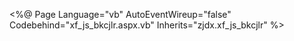 <%@ Page Language="vb" AutoEventWireup="false" Codebehind="xf_js_bkcjlr.aspx.vb" Inherits="zjdx.xf_js_bkcjlr" %>
<!DOCTYPE html PUBLIC "-//W3C//DTD XHTML 1.0 Transitional//EN" "http://www.w3.org/TR/xhtml1/DTD/xhtml1-transitional.dtd">
<HTML lang="gb2312">
	<HEAD>
		<title>现代教学管理信息系统</title><meta http-equiv="X-UA-Compatible" content="IE=EmulateIE7">
		<meta http-equiv="Content-Type" content="text/html; charset=gb2312">
		<meta http-equiv="Content-Language" content="gb2312">
		<meta content="all" name="robots">
		<meta content="作者信息" name="author">
		<meta content="版权信息" name="Copyright">
		<meta content="站点介绍" name="description">
		<meta content="站点关键词" name="keywords">
		<LINK href="style/base/favicon.ico" type="image/x-icon" rel="icon">
			<LINK media="all" href="style/base/jw.css" type="text/css" rel="stylesheet">
				<LINK media="all" href="style/standard/jw.css" type="text/css" rel="stylesheet">
					<SCRIPT language="javascript">
				
		    function button5_click(){
		        if (confirm("成绩为空的不能提交到正式成绩库，提交以后下次登陆将不能再修改该成绩\n如果只需要保存成绩，请点击保存按钮。\n单击“确定”提交成绩。单击“取消”停止提交。")==true)
		            __doPostBack('Button5','')
		    }	  
		    
		    function Input_focus(e){
		        if (e.tagName == "INPUT")
		            e.parentElement.parentElement.bgColor = "#DCDCDC"
		        else
		            e.parentElement.parentElement.parentElement.bgColor ="#DCDCDC"
		    }
		    
		    function Input_blur(e){
		        if (e.tagName == "INPUT")
		            e.parentElement.parentElement.bgColor = ""
		        else
		            e.parentElement.parentElement.parentElement.bgColor =""
		    }		    
		     
		    function win_unload(){
		        if (document.all.txtChanged.value == "1" && document.all.Button1.disabled == ""){
		            if (confirm("您输入的成绩尚未保存，你确定不保存就退出吗？\n单击“确定”关闭页面。单击“取消”提交未保存的成绩。") == false){
		                __doPostBack('Button1','');
		                return;
		            }
		        }
		        
		        alert("成绩输入完成，谢谢！");
		        window.close();
		    }
		    function cjbc(){
				var i;
				var eleNum;
				var flag = document.getElementById("jfz").value;
				if(flag == "百分制"){
					eleNum = 0;
				}else{
					eleNum = 1;
				}		    
				for (i=1;i<document.getElementById("DataGrid1").rows.length;i++){
					if (document.getElementById("DataGrid1").rows[i].getElementsByTagName("input")[eleNum].value == ""){
						alert("有空成绩不能提交！");
						return false;
						}
					}
		       return true
		    }
		    
		    function mode(e){
				var obj = document.getElementById('DataGrid1');
				var Leb=obj.rows[0].cells.length-1;
				if(Leb == 12){
					if(obj.rows[0].cells[12].innerText == '限制分数'){
						//var row = e.parentElement.parentElement.cells[12].innerText;
						var row = e.parentElement.parentElement;
						if(row.cells[12].innerText.replace(/(^\s*)|(\s*$)/g, "").length != 0){
							var bk = row.cells[7].children[0].value;
							var xzfs = row.cells[12].innerText;
							if(bk>xzfs){
								alert('输入的补考成绩大于限制分数：' + xzfs + "分");
								row.cells[7].children[0].value=xzfs;
							}
						}	
					}
				}
					
		    };
		    
					</SCRIPT>
	</HEAD>
	<BODY onload="<%=Message%>">
		<FORM id="Form1" onkeydown="if(event.keyCode==13)event.keyCode=9" method="post" runat="server">
			<div class="toolbox">
				<!-- 按钮 -->
				<div class="buttonbox"></div>
				<!-- 按钮 -->
				<!-- 过滤条件开始 -->
				<div class="searchbox">
					<p class="search_con"><ASP:LABEL id="jsxm" runat="server"></ASP:LABEL>&nbsp;&nbsp;&nbsp;&nbsp;&nbsp; 
						课程名称：
						<ASP:LABEL id="kcmc" runat="server"></ASP:LABEL><ASP:LABEL id="kcdm" runat="server" Visible="False"></ASP:LABEL><ASP:LABEL id="sfbybk" runat="server" Visible="False"></ASP:LABEL><ASP:LABEL id="lrbkxnxq" runat="server" Visible="False"></ASP:LABEL><ASP:LABEL id="zghkc" runat="server" Visible="False"></ASP:LABEL>&nbsp;&nbsp;&nbsp;&nbsp;
						<ASP:TEXTBOX id="txtChanged" style="DISPLAY: none" Text="0" Runat="server"></ASP:TEXTBOX></p>
					<p class="search_title"><em></em></p>
				</div>
				<!-- 过滤条件结束 -->
				<div class="searchbox" style="CLEAR: right">
					<p class="search_con">记分制：
						<ASP:DROPDOWNLIST id="jfz" runat="server" AutoPostBack="True">
							<ASP:LISTITEM Value="百分制">百分制</ASP:LISTITEM>
							<ASP:LISTITEM Value="五级制">五级制</ASP:LISTITEM>
							<ASP:LISTITEM Value="二级制">二级制</ASP:LISTITEM>
							<ASP:LISTITEM Value="十一级制">十一级制</ASP:LISTITEM>
						</ASP:DROPDOWNLIST>
						<asp:button id="Button6"  Visible ="False" runat="server" Text="分数转换成五级制" CssClass="button"></asp:button></p>
					<p class="search_title"><em></em></p>
				</div>
				<div class="searchbox" id="divBl" style="CLEAR: both; DISPLAY: none" runat="server">
					<p class="search_con"><asp:label id="Label1" runat="server">平时</asp:label><ASP:LABEL id="psb" runat="server" Width="28px">20</ASP:LABEL>
						<asp:TextBox id="tbPsb" runat="server" Width="28px" Visible="false">20</asp:TextBox>%
						<asp:label id="Label_qz" runat="server">期中</asp:label><ASP:LABEL id="qzb" runat="server" AutoPostBack="True" Width="28px">0</ASP:LABEL>
						<asp:TextBox style="Z-INDEX: 0" id="tbQzb" runat="server" Width="28px" Visible="false">0</asp:TextBox><asp:label id="Label_qzb" runat="server">%</asp:label><asp:label id="Label3" runat="server">期末</asp:label><ASP:LABEL id="qmb" runat="server" Width="28px">80</ASP:LABEL>
						<asp:TextBox style="Z-INDEX: 0" id="tbQmb" runat="server" Width="28px" Visible="false">80</asp:TextBox>%
						<asp:label id="Label4" runat="server">实验</asp:label><ASP:LABEL id="syb" runat="server" AutoPostBack="True" Width="28px">0</ASP:LABEL>
						<asp:TextBox style="Z-INDEX: 0" id="tbSyb" runat="server" Width="28px" Visible="false">0</asp:TextBox><asp:label id="Label5" runat="server">%</asp:label><asp:label id="lblkhfs" runat="server" Visible="False"></asp:label></p>
					<p class="search_title"><em></em></p>
				</div>
				<div class="searchbox" id="divXz" style="WIDTH: 820px; CLEAR: both" runat="server" visible="false">
					<p class="search_con"><font color="red">您可以选择在此下载学生空白成绩单，在下载下来的Excel中填写完学生成绩，再载入页面(载入前请先选择记分制);载入后再选择备注和保存成绩(注：请不要对下载下来的成绩单作除登记成绩外的其他修改和变动)<br>
							请使用Microsoft Office 2003 以上版本编辑填写学生成绩，其他excel工具如WPS等，系统将无法识别。请每30分钟至少保存一次成绩。</font>
						<br>
						<asp:button id="btnxz" runat="server" Text="学生名单下载" CssClass="button"></asp:button>&nbsp;&nbsp;&nbsp;Excel成绩文件：<INPUT id="lofile" type="file" name="lofile" runat="server" cssclass="text_nor">
						<asp:button id="btnSc" runat="server" Text="载入" Width="56px" CssClass="button"></asp:button></p>
					<p class="search_title"><em></em></p>
				</div>
				<p class="toolbox_fot"><em></em></p>
			</div>
			<!-- 多功能操作区 -->
			<!-- 内容显示区开始 -->
			<div class="main_box">
				<div class="mid_box">
					<div class="title">
						<p style="TEXT-ALIGN:right">
							<asp:label id="lblzdcjTs" runat="server" ForeColor="red"></asp:label>
							<!-- 查询得到的数据量显示区域 --></p>
					</div>
					<!-- From内容 --><span class="formbox"><ASP:DATAGRID id="DataGrid1" runat="server" Width="100%" CssClass="datelist" AutoGenerateColumns="False"
							GridLines="None" CellPadding="3">
							<AlternatingItemStyle CssClass="alt"></AlternatingItemStyle>
							<HeaderStyle CssClass="datelisthead"></HeaderStyle>
							<Columns>
								<asp:BoundColumn Visible="False" DataField="xkkh" HeaderText="xkkh"></asp:BoundColumn>
								<asp:BoundColumn Visible="False" DataField="kcmc" HeaderText="课程名称"></asp:BoundColumn>
								<asp:BoundColumn DataField="bjmc" HeaderText="班级名称"></asp:BoundColumn>
								<asp:BoundColumn DataField="xh" HeaderText="学号"></asp:BoundColumn>
								<asp:BoundColumn DataField="xm" HeaderText="姓名">
									<ItemStyle Wrap="False"></ItemStyle>
								</asp:BoundColumn>
								<asp:BoundColumn DataField="pscj" HeaderText="平时成绩"></asp:BoundColumn>
								<asp:BoundColumn DataField="qzcj" HeaderText="期中成绩"></asp:BoundColumn>
								<asp:BoundColumn DataField="qmcj" HeaderText="期末成绩"></asp:BoundColumn>
								<asp:BoundColumn DataField="sycj" HeaderText="实验成绩"></asp:BoundColumn>
								<asp:TemplateColumn HeaderText="补考成绩">
									<ItemTemplate>
										<asp:textbox style="width:75px" id=bk onblur="Input_blur(this);" onfocus=Input_focus(this) runat="server" Text='<%# DataBinder.Eval(Container, "DataItem.bkcj") %>' Width="68" CssClass="text_nor" tabindex="1">
										</asp:textbox>
										<asp:textbox style="width:75px" id="bk1" runat="server" Visible="False" Text='<%# DataBinder.Eval(Container, "DataItem.bkcj") %>' Width="68px" TabIndex=0>
										</asp:textbox>
										<asp:dropdownlist style="width:75px" id="Dbk" runat="server" tabindex="1"></asp:dropdownlist>
									</ItemTemplate>
								</asp:TemplateColumn>
								<asp:TemplateColumn HeaderText="总评成绩">
									<ItemTemplate>
										<asp:Label id="lblcj" runat="server" Text='<%# DataBinder.Eval(Container, "DataItem.cj") %>'>
										</asp:Label>
										<asp:TextBox id="txtcj" runat="server" Visible="False" Text='<%# DataBinder.Eval(Container, "DataItem.cj") %>' Width="68px" TabIndex=0>
										</asp:TextBox>
										<asp:dropdownlist id="Dcj" runat="server" Visible="false" TabIndex="0"></asp:dropdownlist>
									</ItemTemplate>
								</asp:TemplateColumn>
								<asp:TemplateColumn HeaderText="正考备注">
									<ItemTemplate>
										<asp:textbox id=BZ CssClass="text_nor" style="display:none" runat="server" Text='<%# DataBinder.Eval(Container, "DataItem.BZ") %>' Width="81px">
										</asp:textbox>
										<asp:label id="lblbz" runat="server" Text='<%# DataBinder.Eval(Container, "DataItem.BZ") %>' Width="81px">
										</asp:label>
									</ItemTemplate>
									<EditItemTemplate>
									</EditItemTemplate>
								</asp:TemplateColumn>
								<asp:TemplateColumn HeaderText="补考备注">
									<ItemTemplate>
										<FONT face="宋体">
											<asp:DropDownList style="width:75px" id="Dbz" runat="server" Width="59px" Enabled = "False" TabIndex="2"></asp:DropDownList></FONT>
									</ItemTemplate>
									<FooterTemplate>
									</FooterTemplate>
								</asp:TemplateColumn>
								<asp:BoundColumn Visible="False" DataField="bkcj_bz"></asp:BoundColumn>
								<ASP:BoundColumn DataField="sqyy" HeaderText="正考缓考理由" Visible="False"></ASP:BoundColumn>
								<ASP:BoundColumn DataField="xzfs" HeaderText="限制分数" Visible="False"></ASP:BoundColumn>
								<ASP:BoundColumn HeaderText="学生类别" Visible="False"></ASP:BoundColumn>
							</Columns>
						</ASP:DATAGRID>
					</span>
					<div class="footbox"><em class="footbox_con"><FONT face="宋体"></FONT><FONT face="宋体"></FONT><FONT face="宋体"></FONT><FONT face="宋体"></FONT><FONT face="宋体"></FONT><FONT face="宋体"></FONT><FONT face="宋体"></FONT><FONT face="宋体"></FONT><span class="pagination"></span>
							<div style="PADDING-LEFT: 10px" align="left"><asp:label id="lblSsmzMsg" runat="server" Visible="False" ForeColor="Red" Font-Bold="True">加粗表示少数民族聚集地学生，根据有关规定成绩会进行折算</asp:label></div>
							<span class="footbutton"><asp:checkbox id="CheckBox1" runat="server" Text="打钩" ForeColor="Red" TabIndex="5"></asp:checkbox><asp:label id="Label2" runat="server" Width="160px" ForeColor="Red">如果窗口被屏蔽打上钩再打印</asp:label></FONT><input id="btpost" value=" 保 存 " type="button" name="btpost" class="button" runat="server"><ASP:BUTTON id="btnClear" runat="server" Text="清空保存" CssClass="button" TabIndex="3"></ASP:BUTTON><ASP:BUTTON id="Button1" runat="server" Text="保  存" CssClass="button" TabIndex="3"></ASP:BUTTON><ASP:BUTTON id="Button4" runat="server" Text="提  交" CssClass="button" TabIndex="4"></ASP:BUTTON><asp:button id="btn_cxlr" Runat="server" Visible="False" CssClass="button" Text="重新录入申请"></asp:button>
									<asp:label id="lblxy" runat="server" Visible="false">学院：</asp:label><asp:dropdownlist id="ddl_xy" runat="server" Visible="False"></asp:dropdownlist>
									<asp:label id="lblzy" runat="server" Visible="false">专业：</asp:label><asp:dropdownlist id="ddlzy" runat="server" Visible="False"></asp:dropdownlist>
									<asp:label id="lblnj" runat="server" Visible="false">年级：</asp:label><asp:dropdownlist id="ddlnj" runat="server" Visible="False"></asp:dropdownlist>
									<asp:label id="lblxzb" runat="server" Visible="false">行政班：</asp:label><asp:DropDownList id="ddlXzb" runat="server" Visible="False"></asp:DropDownList>
								<ASP:BUTTON id="Button3" runat="server" Text="打  印" CssClass="button"></ASP:BUTTON>
								<ASP:BUTTON id="Button2" style="DISPLAY: none" runat="server" Text="关  闭" CssClass="button"></ASP:BUTTON></span>
							<!-- 底部按钮位置 --><asp:label id="Label_bz1" runat="server" Visible="false">教师签名：               教研室主任签名：               课程考核时间：      年  月  日</asp:label><br>
							<asp:label id="Label_bz2" runat="server" Visible="false">说明：本表由阅卷教师在课程考核结束后交开课院（系）教务办留存。</asp:label></FONT></em></div>
				</div>
			</div>
		</FORM>
	</BODY>
</HTML>
